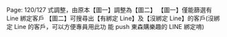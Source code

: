Page: 120/127
式調整，由原本【圖一】調整為【圖二】
【圖一】僅能篩選有 Line 綁定客戶
【圖二】可搜尋出【有綁定 Line】及【沒綁定 Line】的客戶(沒綁定 Line 的客戶，可以方便專員用此功
能 push 東森購樂趣的 LINE 綁定唷)